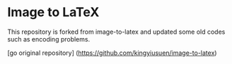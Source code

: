 # Image to LaTeX

This repository is forked from image-to-latex and updated some old codes such as encoding problems.   
   
[go original repository] (https://github.com/kingyiusuen/image-to-latex)